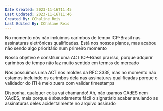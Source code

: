 ```yaml
---
Date Created: 2023-11-16T11:45
Last Updated: 2023-11-16T11:46
Created By: CChaline Reis
Last Edited By: CChaline Reis
---
```

No momento nós não incluimos carimbos de tempo ICP-Brasil nas assinaturas eletrônicas qualificadas. Está nos nossos planos, mas acabou não sendo algo prioritário num primeiro momento

  

Nosso objetivo é constituir uma ACT ICP-Brasil pra isso, porque adquirir carimbos de tempo não faz muito sentido em termos de mercado

  

Nós possuimos uma ACT nos moldes da RFC 3339, mas no momento não estamos incluindo os carimbos dela nas assinaturas qualificadas porque o validador do ITI é meio zuera com validar timestamps

  

  

  

Disponha, qualquer coisa vai chamando! Ah, não usamos CAdES nem XAdES, mais porque é absurdamente fácil o signatário acabar anulando as assinaturas deles acidentalmente no arquivo assinado